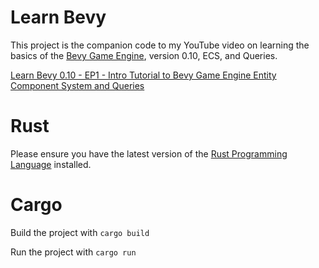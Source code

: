 # Learn Bevy

This project is the companion code to my YouTube video on learning the basics of the [Bevy Game Engine](https://bevyengine.org), version 0.10, ECS, and Queries.

[Learn Bevy 0.10 - EP1 - Intro Tutorial to Bevy Game Engine Entity Component System and Queries](https://youtu.be/TQt-v_bFdao)

# Rust

Please ensure you have the latest version of the [Rust Programming Language](https://www.rust-lang.org) installed.

# Cargo

Build the project with `cargo build`

Run the project with `cargo run`